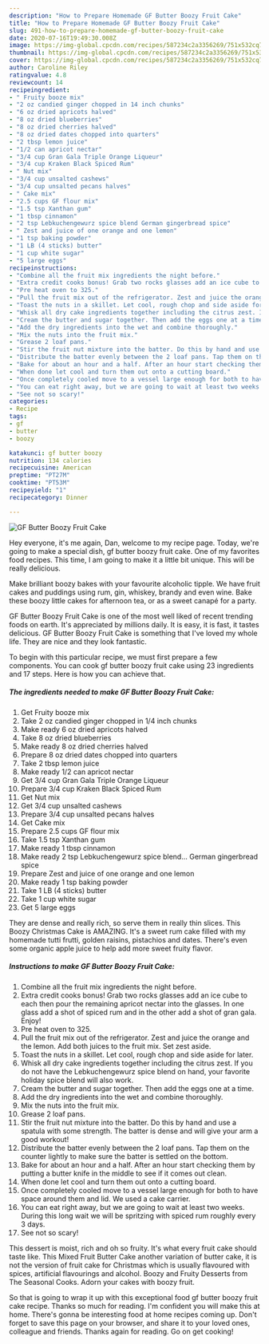 ```yaml
---
description: "How to Prepare Homemade GF Butter Boozy Fruit Cake"
title: "How to Prepare Homemade GF Butter Boozy Fruit Cake"
slug: 491-how-to-prepare-homemade-gf-butter-boozy-fruit-cake
date: 2020-07-16T19:49:30.008Z
image: https://img-global.cpcdn.com/recipes/587234c2a3356269/751x532cq70/gf-butter-boozy-fruit-cake-recipe-main-photo.jpg
thumbnail: https://img-global.cpcdn.com/recipes/587234c2a3356269/751x532cq70/gf-butter-boozy-fruit-cake-recipe-main-photo.jpg
cover: https://img-global.cpcdn.com/recipes/587234c2a3356269/751x532cq70/gf-butter-boozy-fruit-cake-recipe-main-photo.jpg
author: Caroline Riley
ratingvalue: 4.8
reviewcount: 14
recipeingredient:
- " Fruity booze mix"
- "2 oz candied ginger chopped in 14 inch chunks"
- "6 oz dried apricots halved"
- "8 oz dried blueberries"
- "8 oz dried cherries halved"
- "8 oz dried dates chopped into quarters"
- "2 tbsp lemon juice"
- "1/2 can apricot nectar"
- "3/4 cup Gran Gala Triple Orange Liqueur"
- "3/4 cup Kraken Black Spiced Rum"
- " Nut mix"
- "3/4 cup unsalted cashews"
- "3/4 cup unsalted pecans halves"
- " Cake mix"
- "2.5 cups GF flour mix"
- "1.5 tsp Xanthan gum"
- "1 tbsp cinnamon"
- "2 tsp Lebkuchengewurz spice blend German gingerbread spice"
- " Zest and juice of one orange and one lemon"
- "1 tsp baking powder"
- "1 LB (4 sticks) butter"
- "1 cup white sugar"
- "5 large eggs"
recipeinstructions:
- "Combine all the fruit mix ingredients the night before."
- "Extra credit cooks bonus! Grab two rocks glasses add an ice cube to each then pour the remaining apricot nectar into the glasses. In one glass add a shot of spiced rum and in the other add a shot of gran gala. Enjoy!"
- "Pre heat oven to 325."
- "Pull the fruit mix out of the refrigerator. Zest and juice the orange and the lemon. Add both juices to the fruit mix. Set zest aside."
- "Toast the nuts in a skillet. Let cool, rough chop and side aside for later."
- "Whisk all dry cake ingredients together including the citrus zest. If you do not have the Lebkuchengewurz spice blend on hand, your favorite holiday spice blend will also work."
- "Cream the butter and sugar together. Then add the eggs one at a time."
- "Add the dry ingredients into the wet and combine thoroughly."
- "Mix the nuts into the fruit mix."
- "Grease 2 loaf pans."
- "Stir the fruit nut mixture into the batter. Do this by hand and use a spatula with some strength. The batter is dense and will give your arm a good workout!"
- "Distribute the batter evenly between the 2 loaf pans. Tap them on the counter lightly to make sure the batter is settled on the bottom."
- "Bake for about an hour and a half. After an hour start checking them by putting a butter knife in the middle to see if it comes out clean."
- "When done let cool and turn them out onto a cutting board."
- "Once completely cooled move to a vessel large enough for both to have space around them and lid. We used a cake carrier."
- "You can eat right away, but we are going to wait at least two weeks. During this long wait we will be spritzing with spiced rum roughly every 3 days."
- "See not so scary!"
categories:
- Recipe
tags:
- gf
- butter
- boozy

katakunci: gf butter boozy 
nutrition: 134 calories
recipecuisine: American
preptime: "PT27M"
cooktime: "PT53M"
recipeyield: "1"
recipecategory: Dinner

---
```



![GF Butter Boozy Fruit Cake](https://img-global.cpcdn.com/recipes/587234c2a3356269/751x532cq70/gf-butter-boozy-fruit-cake-recipe-main-photo.jpg)

Hey everyone, it's me again, Dan, welcome to my recipe page. Today, we're going to make a special dish, gf butter boozy fruit cake. One of my favorites food recipes. This time, I am going to make it a little bit unique. This will be really delicious.

Make brilliant boozy bakes with your favourite alcoholic tipple. We have fruit cakes and puddings using rum, gin, whiskey, brandy and even wine. Bake these boozy little cakes for afternoon tea, or as a sweet canapé for a party.

GF Butter Boozy Fruit Cake is one of the most well liked of recent trending foods on earth. It's appreciated by millions daily. It is easy, it is fast, it tastes delicious. GF Butter Boozy Fruit Cake is something that I've loved my whole life. They are nice and they look fantastic.


To begin with this particular recipe, we must first prepare a few components. You can cook gf butter boozy fruit cake using 23 ingredients and 17 steps. Here is how you can achieve that.

<!--inarticleads1-->

##### The ingredients needed to make GF Butter Boozy Fruit Cake:

1. Get  Fruity booze mix
1. Take 2 oz candied ginger chopped in 1/4 inch chunks
1. Make ready 6 oz dried apricots halved
1. Take 8 oz dried blueberries
1. Make ready 8 oz dried cherries halved
1. Prepare 8 oz dried dates chopped into quarters
1. Take 2 tbsp lemon juice
1. Make ready 1/2 can apricot nectar
1. Get 3/4 cup Gran Gala Triple Orange Liqueur
1. Prepare 3/4 cup Kraken Black Spiced Rum
1. Get  Nut mix
1. Get 3/4 cup unsalted cashews
1. Prepare 3/4 cup unsalted pecans halves
1. Get  Cake mix
1. Prepare 2.5 cups GF flour mix
1. Take 1.5 tsp Xanthan gum
1. Make ready 1 tbsp cinnamon
1. Make ready 2 tsp Lebkuchengewurz spice blend... German gingerbread spice
1. Prepare  Zest and juice of one orange and one lemon
1. Make ready 1 tsp baking powder
1. Take 1 LB (4 sticks) butter
1. Take 1 cup white sugar
1. Get 5 large eggs


They are dense and really rich, so serve them in really thin slices. This Boozy Christmas Cake is AMAZING. It&#39;s a sweet rum cake filled with my homemade tutti frutti, golden raisins, pistachios and dates. There&#39;s even some organic apple juice to help add more sweet fruity flavor. 

<!--inarticleads2-->

##### Instructions to make GF Butter Boozy Fruit Cake:

1. Combine all the fruit mix ingredients the night before.
1. Extra credit cooks bonus! Grab two rocks glasses add an ice cube to each then pour the remaining apricot nectar into the glasses. In one glass add a shot of spiced rum and in the other add a shot of gran gala. Enjoy!
1. Pre heat oven to 325.
1. Pull the fruit mix out of the refrigerator. Zest and juice the orange and the lemon. Add both juices to the fruit mix. Set zest aside.
1. Toast the nuts in a skillet. Let cool, rough chop and side aside for later.
1. Whisk all dry cake ingredients together including the citrus zest. If you do not have the Lebkuchengewurz spice blend on hand, your favorite holiday spice blend will also work.
1. Cream the butter and sugar together. Then add the eggs one at a time.
1. Add the dry ingredients into the wet and combine thoroughly.
1. Mix the nuts into the fruit mix.
1. Grease 2 loaf pans.
1. Stir the fruit nut mixture into the batter. Do this by hand and use a spatula with some strength. The batter is dense and will give your arm a good workout!
1. Distribute the batter evenly between the 2 loaf pans. Tap them on the counter lightly to make sure the batter is settled on the bottom.
1. Bake for about an hour and a half. After an hour start checking them by putting a butter knife in the middle to see if it comes out clean.
1. When done let cool and turn them out onto a cutting board.
1. Once completely cooled move to a vessel large enough for both to have space around them and lid. We used a cake carrier.
1. You can eat right away, but we are going to wait at least two weeks. During this long wait we will be spritzing with spiced rum roughly every 3 days.
1. See not so scary!


This dessert is moist, rich and oh so fruity. It&#39;s what every fruit cake should taste like. This Mixed Fruit Butter Cake another variation of butter cake, it is not the version of fruit cake for Christmas which is usually flavoured with spices, artificial flavourings and alcohol. Boozy and Fruity Desserts from The Seasonal Cooks. Adorn your cakes with boozy fruit. 

So that is going to wrap it up with this exceptional food gf butter boozy fruit cake recipe. Thanks so much for reading. I'm confident you will make this at home. There's gonna be interesting food at home recipes coming up. Don't forget to save this page on your browser, and share it to your loved ones, colleague and friends. Thanks again for reading. Go on get cooking!
